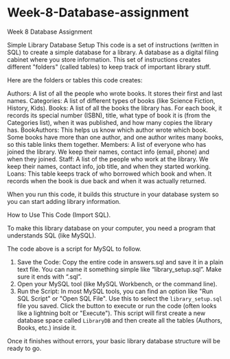 # Week-8-Database-assignment
Week 8 Database Assignment



Simple Library Database Setup
This code is a set of instructions (written in SQL) to create a simple database for a library. A database as a digital filing cabinet where you store information. This set of instructions creates different "folders" (called tables) to keep track of important library stuff.

Here are the folders or tables this code creates:

Authors: A list of all the people who wrote books. It stores their first and last names.
Categories: A list of different types of books (like Science Fiction, History, Kids).
Books: A list of all the books the library has. For each book, it records its special number (ISBN), title, what type of book it is (from the Categories list), when it was published, and how many copies the library has.
BookAuthors: This helps us know which author wrote which book. Some books have more than one author, and one author writes many books, so this table links them together.
Members: A list of everyone who has joined the library. We keep their names, contact info (email, phone) and when they joined.
Staff: A list of the people who work at the library. We keep their names, contact info, job title, and when they started working.
Loans: This table keeps track of who borrowed which book and when. It records when the book is due back and when it was actually returned.

When you run this code, it builds this structure in your database system so you can start adding library information.

 How to Use This Code (Import SQL).

To make this library database on your computer, you need a program that understands SQL (like MySQL).

The code above is a script for MySQL to follow.

1.  Save the Code: Copy the entire code in answers.sql and save it in a plain text file. You can name it something simple like “library_setup.sql”. Make sure it ends with “.sql”.
2.  Open your MySQL tool (like MySQL Workbench, or the command line).
3.  Run the Script:
    In most MySQL tools, you can find an option like "Run SQL Script" or "Open SQL File". Use this to select the `library_setup.sql` file you saved.
    Click the button to execute or run the code (often looks like a lightning bolt or "Execute").
This script will first create a new database space called `LibraryDB` and then create all the tables (Authors, Books, etc.) inside it.

Once it finishes without errors, your basic library database structure will be ready to go.


